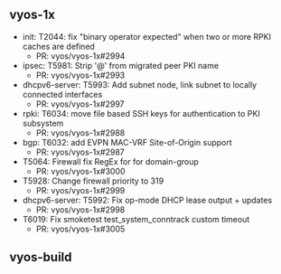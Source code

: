 ## vyos-1x
- init: T2044: fix "binary operator expected" when two or more RPKI caches are defined
   - PR: vyos/vyos-1x#2994
- ipsec: T5981: Strip '@' from migrated peer PKI name
   - PR: vyos/vyos-1x#2993
- dhcpv6-server: T5993: Add subnet  node, link subnet to locally connected interfaces
   - PR: vyos/vyos-1x#2997
- rpki: T6034: move file based SSH keys for authentication to PKI subsystem
   - PR: vyos/vyos-1x#2988
- bgp: T6032: add EVPN MAC-VRF Site-of-Origin support
   - PR: vyos/vyos-1x#2987
- T5064: Firewall fix RegEx for for domain-group
   - PR: vyos/vyos-1x#3000
- T5928: Change firewall priority to 319
   - PR: vyos/vyos-1x#2999
- dhcpv6-server: T5992: Fix op-mode DHCP lease output + updates
   - PR: vyos/vyos-1x#2998
- T6019: Fix smoketest test_system_conntrack custom timeout
   - PR: vyos/vyos-1x#3005


## vyos-build

